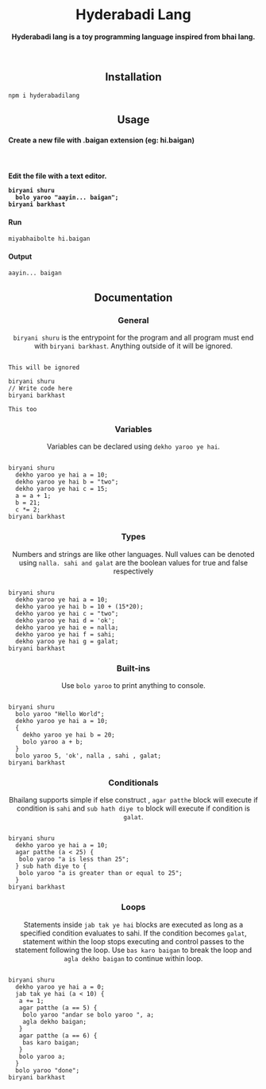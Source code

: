 <h1 align="center">Hyderabadi Lang</h1>

<p align="center">
  <b>Hyderabadi lang is a toy programming language inspired from bhai lang.</b>
</p>
<br>

<h2 align="center">Installation</h2>

```
npm i hyderabadilang
```

<h2 align="center">Usage</h2>

<h4 align="left">Create a new file with .baigan extension (eg: hi.baigan)</h4><br/>

<h4 align="left">Edit the file with a text editor.

```
biryani shuru
  bolo yaroo "aayin... baigan";
biryani barkhast

```

<h4 align="left">Run</h4>

```
miyabhaibolte hi.baigan
```

<h4 align="left">Output</h4>

```
aayin... baigan
```

<h2 align="center">Documentation</h2>

<h3 align="center">General</h3>
<p align="center"><code>biryani shuru</code> is the entrypoint for the program and all program must end with <code>biryani barkhast</code>. Anything outside of it will be ignored.</p>

```

This will be ignored

biryani shuru
// Write code here
biryani barkhast

This too
```

<h3 align="center">Variables</h3>
<p align="center">Variables can be declared using <code>dekho yaroo ye hai</code>.</p>

```

biryani shuru
  dekho yaroo ye hai a = 10;
  dekho yaroo ye hai b = "two";
  dekho yaroo ye hai c = 15;
  a = a + 1;
  b = 21;
  c *= 2;
biryani barkhast
```

<h3 align="center">Types</h3>
<p align="center">Numbers and strings are like other languages. Null values can be denoted using <code>nalla. sahi and galat</code> are the boolean values for true and false respectively</p>

```

biryani shuru
  dekho yaroo ye hai a = 10;
  dekho yaroo ye hai b = 10 + (15*20);
  dekho yaroo ye hai c = "two";
  dekho yaroo ye hai d = 'ok';
  dekho yaroo ye hai e = nalla;
  dekho yaroo ye hai f = sahi;
  dekho yaroo ye hai g = galat;
biryani barkhast
```

<h3 align="center">Built-ins</h3>
<p align="center">Use <code>bolo yaroo</code> to print anything to console.</p>

```

biryani shuru
  bolo yaroo "Hello World";
  dekho yaroo ye hai a = 10;
  {
    dekho yaroo ye hai b = 20;
    bolo yaroo a + b;
  }
  bolo yaroo 5, 'ok', nalla , sahi , galat;
biryani barkhast
```

<h3 align="center">Conditionals</h3>
<p align="center">Bhailang supports simple if else construct , <code>agar patthe</code> block will execute if condition is <code>sahi</code> and <code>sub hath diye to</code> block will execute if condition is <code>galat</code>.</p>

```

biryani shuru
  dekho yaroo ye hai a = 10;
  agar patthe (a < 25) {
   bolo yaroo "a is less than 25";
  } sub hath diye to {
   bolo yaroo "a is greater than or equal to 25";
  }
biryani barkhast
```

<h3 align="center">Loops</h3>
<p align="center">Statements inside <code>jab tak ye hai</code> blocks are executed as long as a specified condition evaluates to sahi. If the condition becomes <code>galat</code>, statement within the loop stops executing and control passes to the statement following the loop. Use <code>bas karo baigan</code> to break the loop and <code className="language-cpp">agla dekho baigan</code> to continue within loop.</p>

```

biryani shuru
  dekho yaroo ye hai a = 0;
  jab tak ye hai (a < 10) {
   a += 1;
   agar patthe (a == 5) {
    bolo yaroo "andar se bolo yaroo ", a;
    agla dekho baigan;
   }
   agar patthe (a == 6) {
    bas karo baigan;
   }
   bolo yaroo a;
  }
  bolo yaroo "done";
biryani barkhast
```

